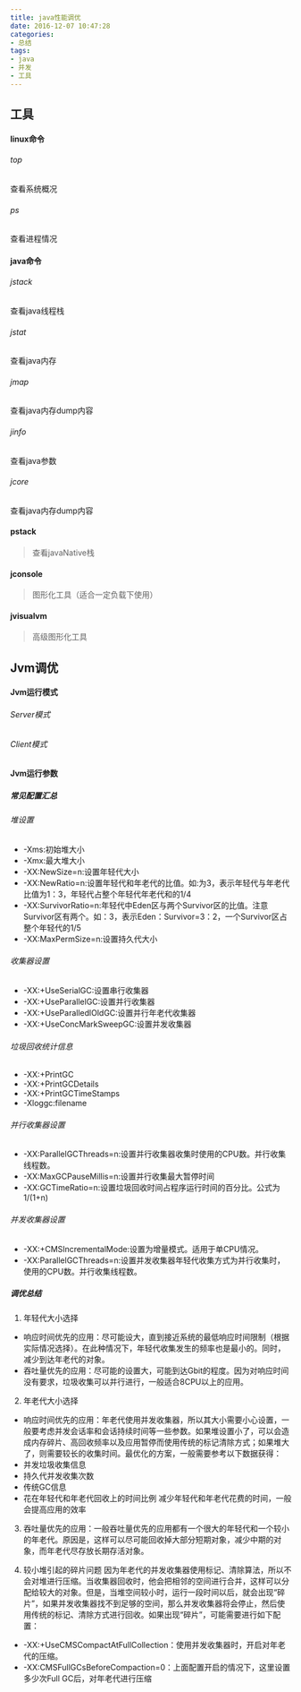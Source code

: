 ```yaml
---
title: java性能调优
date: 2016-12-07 10:47:28
categories: 
- 总结
tags: 
- java
- 并发
- 工具
---
```



## 工具

#### linux命令

###### top
查看系统概况

###### ps
查看进程情况


#### java命令

###### jstack 
查看java线程栈

###### jstat
查看java内存

###### jmap
查看java内存dump内容

###### jinfo
查看java参数

###### jcore
查看java内存dump内容

#### pstack
> 查看javaNative栈

#### jconsole
> 图形化工具（适合一定负载下使用）

#### jvisualvm
> 高级图形化工具

## Jvm调优

#### Jvm运行模式

###### Server模式

###### Client模式

#### Jvm运行参数

##### 常见配置汇总

###### 堆设置

- -Xms:初始堆大小
- -Xmx:最大堆大小
- -XX:NewSize=n:设置年轻代大小
- -XX:NewRatio=n:设置年轻代和年老代的比值。如:为3，表示年轻代与年老代比值为1：3，年轻代占整个年轻代年老代和的1/4
- -XX:SurvivorRatio=n:年轻代中Eden区与两个Survivor区的比值。注意Survivor区有两个。如：3，表示Eden：Survivor=3：2，一个Survivor区占整个年轻代的1/5
- -XX:MaxPermSize=n:设置持久代大小

###### 收集器设置

- -XX:+UseSerialGC:设置串行收集器
- -XX:+UseParallelGC:设置并行收集器
- -XX:+UseParalledlOldGC:设置并行年老代收集器
- -XX:+UseConcMarkSweepGC:设置并发收集器

###### 垃圾回收统计信息

- -XX:+PrintGC
- -XX:+PrintGCDetails
- -XX:+PrintGCTimeStamps
- -Xloggc:filename

###### 并行收集器设置

- -XX:ParallelGCThreads=n:设置并行收集器收集时使用的CPU数。并行收集线程数。
- -XX:MaxGCPauseMillis=n:设置并行收集最大暂停时间
- -XX:GCTimeRatio=n:设置垃圾回收时间占程序运行时间的百分比。公式为1/(1+n)

###### 并发收集器设置

- -XX:+CMSIncrementalMode:设置为增量模式。适用于单CPU情况。
- -XX:ParallelGCThreads=n:设置并发收集器年轻代收集方式为并行收集时，使用的CPU数。并行收集线程数。

##### 调优总结

1. 年轻代大小选择
 - 响应时间优先的应用：尽可能设大，直到接近系统的最低响应时间限制（根据实际情况选择）。在此种情况下，年轻代收集发生的频率也是最小的。同时，减少到达年老代的对象。
 - 吞吐量优先的应用：尽可能的设置大，可能到达Gbit的程度。因为对响应时间没有要求，垃圾收集可以并行进行，一般适合8CPU以上的应用。

2. 年老代大小选择
 - 响应时间优先的应用：年老代使用并发收集器，所以其大小需要小心设置，一般要考虑并发会话率和会话持续时间等一些参数。如果堆设置小了，可以会造成内存碎片、高回收频率以及应用暂停而使用传统的标记清除方式；如果堆大了，则需要较长的收集时间。最优化的方案，一般需要参考以下数据获得：
  - 并发垃圾收集信息
  - 持久代并发收集次数
  - 传统GC信息
  - 花在年轻代和年老代回收上的时间比例
减少年轻代和年老代花费的时间，一般会提高应用的效率

3. 吞吐量优先的应用：一般吞吐量优先的应用都有一个很大的年轻代和一个较小的年老代。原因是，这样可以尽可能回收掉大部分短期对象，减少中期的对象，而年老代尽存放长期存活对象。

4. 较小堆引起的碎片问题
因为年老代的并发收集器使用标记、清除算法，所以不会对堆进行压缩。当收集器回收时，他会把相邻的空间进行合并，这样可以分配给较大的对象。但是，当堆空间较小时，运行一段时间以后，就会出现“碎片”，如果并发收集器找不到足够的空间，那么并发收集器将会停止，然后使用传统的标记、清除方式进行回收。如果出现“碎片”，可能需要进行如下配置：
 - -XX:+UseCMSCompactAtFullCollection：使用并发收集器时，开启对年老代的压缩。
 - -XX:CMSFullGCsBeforeCompaction=0：上面配置开启的情况下，这里设置多少次Full GC后，对年老代进行压缩
